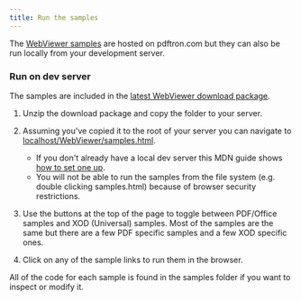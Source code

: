 ```yaml
---
title: Run the samples
---
```

The [WebViewer samples](https://www.pdftron.com/webviewer/demo/samples.html) are hosted on pdftron.com but they can also be run locally from your development server.

### Run on dev server
The samples are included in the [latest WebViewer download package](https://www.pdftron.com/webviewer/download.html).

1. Unzip the download package and copy the folder to your server.

2. Assuming you've copied it to the root of your server you can navigate to [localhost/WebViewer/samples.html](http://localhost/WebViewer/samples.html).
    - If you don't already have a local dev server this MDN guide shows [how to set one up](https://developer.mozilla.org/en-US/docs/Learn/Common_questions/set_up_a_local_testing_server).
    - You will not be able to run the samples from the file system (e.g. double clicking samples.html) because of browser security restrictions.

3. Use the buttons at the top of the page to toggle between PDF/Office samples and XOD (Universal) samples. Most of the samples are the same but there are a few PDF specific samples and a few XOD specific ones.

4. Click on any of the sample links to run them in the browser.

All of the code for each sample is found in the samples folder if you want to inspect or modify it.